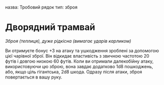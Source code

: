 назва: Тробовий рядок тип: зброя

# Дворядний трамвай
_Зброя (теплиця), дуже рідкісна (вимагає ударів карликом)_

Ви отримуєте бонус +3 на атаку та ушкодження зроблені за допомогою цієї чарівної зброї. Він відкидає властивість з звичною частотою 20 футів і довгою низкою 60 футів. Коли ви отримали далекобійну атаку, використовуючи цю зброю, вона завдає додатково 1d8 пошкоджень, або, якщо ціль гігантська, 2d8 шкода. Одразу після атаки, зброя повертається в вашу руку.